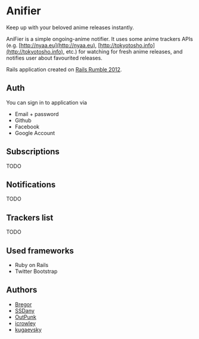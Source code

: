 # Anifier

Keep up with your beloved anime releases instantly.

AniFier is a simple ongoing-anime notifier.
It uses some anime trackers APIs (e.g. [http://nyaa.eu](http://nyaa.eu), [http://tokyotosho.info](http://tokyotosho.info), etc.) for watching for fresh anime releases, and notifies user about favourited releases.

Rails application created on [Rails Rumble 2012](http://railsrumble.com/entries/527-anifier).

## Auth

You can sign in to application via

* Email + password
* Github
* Facebook
* Google Account

## Subscriptions

TODO

## Notifications

TODO

## Trackers list

TODO

## Used frameworks

* Ruby on Rails
* Twitter Bootstrap

## Authors

* [Bregor](https://github.com/Bregor)
* [SSDany](https://github.com/SSDany)
* [OutPunk](https://github.com/OutPunk)
* [icrowley](https://github.com/icrowley)
* [kugaevsky](https://github.com/kugaevsky)
